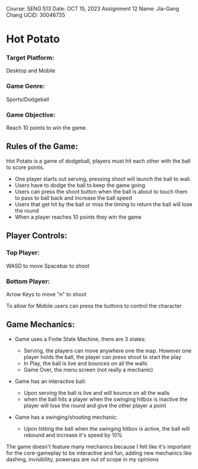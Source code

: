 Course: SENG 513
Date: OCT 15, 2023
Assignment 12
Name: Jia-Gang Chang
UCID: 30046735

# Hot Potato

### Target Platform:

Desktop and Mobile

### Game Genre:

Sports/Dodgeball

### Game Objective:

Reach 10 points to win the game.

## Rules of the Game:

Hot Potato is a game of dodgeball, players must hit each other with the ball to score points.

- One player starts out serving, pressing shoot will launch the ball to wall.
- Users have to dodge the ball to keep the game going
- Users can press the shoot button when the ball is about to touch them to pass to ball back and increase the ball speed
- Users that get hit by the ball or miss the timing to return the ball will lose the round
- When a player reaches 10 points they win the game

## Player Controls:

### Top Player:

WASD to move
Spacebar to shoot

### Bottom Player:

Arrow Keys to move
"n" to shoot

To allow for Mobile users can press the buttons to control the character

## Game Mechanics:

- Game uses a Finite State Machine, there are 3 states:

  - Serving, the players can move anywhere one the map. However one player holds the ball, the player can press shoot to start the play
  - In Play, the ball is live and bounces on all the walls
  - Game Over, the menu screen (not really a mechanic)

- Game has an interactive ball:

  - Upon serving the ball is live and will bounce on all the walls
  - when the ball hits a player when the swinging hitbox is inactive the player will lose the round and give the other player a point

- Game has a swinging/shooting mechanic:
  - Upon hitting the ball when the swinging hitbox is active, the ball will rebound and increase it's speed by 10%

The game doesn't feature many mechanics because I felt like it's important for the core-gameplay to be interactive and fun, adding new mechanics like dashing, invisibility, powerups are out of scope in my opinions
